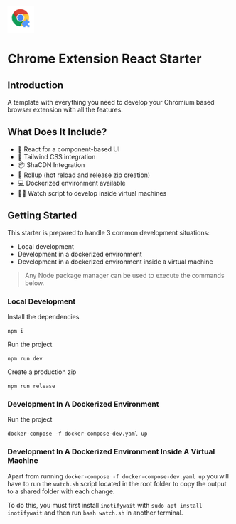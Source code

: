 <img width="60px" height="60px" src="./logo.png"/>

# Chrome Extension React Starter

## Introduction

A template with everything you need to develop your Chromium based browser
extension with all the features.

## What Does It Include?

- 🚀 React for a component-based UI
- 🎨 Tailwind CSS integration
- 📦 ShaCDN Integration
- 📁 Rollup (hot reload and release zip creation)
- 💻 Dockerized environment available
- 👨‍💻 Watch script to develop inside virtual machines

## Getting Started

This starter is prepared to handle 3 common development situations:

- Local development
- Development in a dockerized environment
- Development in a dockerized environment inside a virtual machine

> Any Node package manager can be used to execute the commands below.

### Local Development

Install the dependencies

`npm i`

Run the project

`npm run dev`

Create a production zip

`npm run release`

### Development In A Dockerized Environment

Run the project

`docker-compose -f docker-compose-dev.yaml up`

### Development In A Dockerized Environment Inside A Virtual Machine

Apart from running `docker-compose -f docker-compose-dev.yaml up` you will have
to run the `watch.sh` script located in the root folder to copy the output to a
shared folder with each change.

To do this, you must first install `inotifywait` with
`sudo apt install inotifywait` and then run `bash watch.sh` in another terminal.

